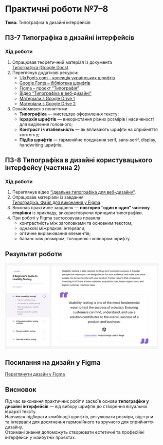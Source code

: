 # **Практичні роботи №7–8**  

**Тема:** Типографіка в дизайні інтерфейсів  

## **ПЗ-7 Типографіка в дизайні інтерфейсів**

### **Хід роботи**

1. Опрацював теоретичний матеріал із документа  
   [Типографіка (Google Docs)](https://docs.google.com/document/d/1IAKGCHHd1mB2Ecz_xdSHvbygmMeIOiWp-nQBAQz_JlY/edit?usp=sharing).  
2. Переглянув додаткові ресурси:  
   - [UkrFonts.com – колекція українських шрифтів](https://ukrfonts.com/index.php?v=19&authuser=0)  
   - [Google Fonts – бібліотека шрифтів](https://fonts.google.com/?authuser=0)  
   - [Figma – проєкт “Типографія”](https://www.figma.com/file/NXddbPnsJQ5ADUwoGdMsKh/Типографія?type=design&node-id=0%3A1&t=c7PQdggvjT85QF4j-1&authuser=0)  
   - [Відео “Типографіка в веб-дизайні”](https://www.youtube.com/watch?v=EehK2JRDtnQ&authuser=0)  
   - [Матеріали з Google Drive 1](https://drive.google.com/file/d/18S1lYmeAh4xGIovg44CwhSOCngpueTV0/view?usp=classroom_web&authuser=0)  
   - [Матеріали з Google Drive 2](https://drive.google.com/file/d/1rb-lgdkOOBgXMam6sj8aNRELAr8vgixE/view?usp=drive_link)  
3. Ознайомився з поняттями:  
   - **Типографіка** — мистецтво оформлення тексту;  
   - **Ієрархія шрифтів** — використання різних розмірів і насиченості для виділення головного;  
   - **Контраст і читабельність** — як впливають шрифти на сприйняття контенту;  
   - **Підбір шрифтів** — гармонійне поєднання serif, sans-serif, display, handwriting шрифтів.  

## **ПЗ-8 Типографіка в дизайні користувацького інтерфейсу (частина 2)**

### **Хід роботи**

1. Переглянув відео [“Ідеальна типографіка для веб-дизайну”](https://www.youtube.com/watch?v=VouVsut_-Ak&authuser=0).  
2. Опрацював матеріали із завдання  
   [Типографіка. Файл для виконання у Figma](https://drive.google.com/file/d/12fv8sQYKbUh5xucpRgf9Xvayo7uZKOEh/view?usp=sharing).  
3. Виконав практичне завдання — **повторив “один в один” частину сторінки** із прикладу, використовуючи принципи типографіки.  
4. При роботі у Figma застосовував правила:  
   - контрастність між заголовками та основним текстом;  
   - однакові міжрядкові інтервали;  
   - оптичне вирівнювання елементів;  
   - баланс між розміром, товщиною і кольором шрифту.  

## **Результат роботи**

![Сторінка](images/page.png)

## **Посилання на дизайн у Figma**
[Переглянути дизайн у Figma](https://www.figma.com/design/auFZd5YAjecb9F9X0KO9AQ/Page?m=auto&t=wzPUGTa7As0Etpg4-6)  

## **Висновок**
Під час виконання практичних робіт я засвоїв основи **типографіки у дизайні інтерфейсів** — від вибору шрифтів до створення візуальної ієрархії тексту.  
Навчився підбирати комбінації шрифтів, регулювати розміри, відступи та інтервали для досягнення гармонійного та зручного для сприйняття дизайну.  
Отримані знання допоможуть створювати естетичні та професійні інтерфейси у майбутніх проєктах.
